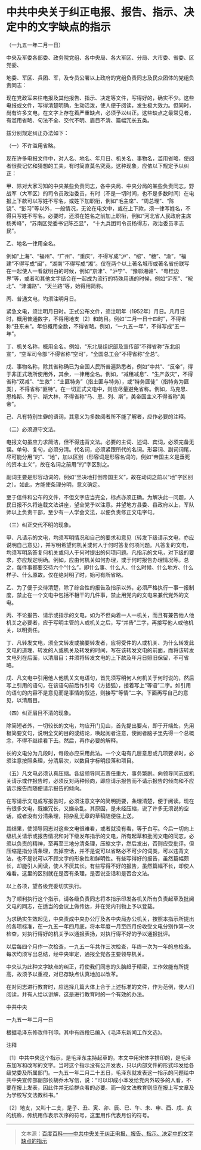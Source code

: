 # 中共中央关于纠正电报、报告、指示、决定中的文字缺点的指示



（一九五一年二月一日）

中央及军委各部委、政务院党组、各中央局、各大军区、分局、大市委、省委、区党委、

地委、军区、兵团、军，及专员公署以上政府的党组负责同志及民众团体的党组负责同志：

现在党政军来往电报及其他报告、指示、决定等文件，写得好的，确实不少。这些电报或文件，写得清楚明确，生动活泼，使人便于阅读，发生极大效力。但同时，尚有许多文电，在文字上存在着严重缺点，必须予以纠正。这些缺点之最常见者，有滥用省略、句法不全、交代不明、眉目不清、篇幅冗长五类。

兹分别规定纠正办法如下：

（一）不许滥用省略。

现在许多电报文件中，对人名、地名、年月日、机关名、事物名，滥用省略，使阅者很费记忆和猜想的工夫，有时简直莫名究竟。这种现象，应依以下规定予以纠正：

甲、除对大家习知的中央某些负责同志，各中央局、中央分局的某些负责同志，野战军（大军区）的司令员政治委员，有时（不是一切时间，也不是多数时间）在电报上下款可以写姓不写名，或姓下加职衔，例如“毛主席”、“周总理”、“陈饶”、“彭习”等以外，一般情况，无论在电文中，或在上下款，须一律写姓名，不得只写姓不写名。必要时，还须在姓名之前加上职衔，例如“河北省人民政府主席杨秀峰”，“苏南区党委书记陈丕显”， “十九兵团司令员杨得志，政治委员李志民”。

乙、地名一律用全名。

例如“上海”、“福州”、“广州”、“重庆”，不得写成“沪”、“榕”、“穗”、“渝”，“福建”不得写成“闽”，“湖南”不得写成“湘”。仅在两个以上著名城市或著名省份联写在一起使人一看就明白的时候，例如“京津”、“沪宁”、“豫鄂湘赣”、“粤桂边界”等，或者和其他文字结合在一起成为流行的特殊用语的时候，例如“沪东”、“皖北”、“津浦路”、“天兰路”等，始得用简称。

丙、普通文电，均须注明月日。

紧急文电，须注明月日时。正式公布文件，须注明年（1952年）月日。凡月日时，概用普通数字，不得用地支〔2〕和韵目。例如“二月一日十四时”，不得省称“丑东未”。年份概用全数，不得省略。例如，“一九五一年”，不得写成“五一年”。

丁、机关名称，概用全名。例如，“东北局组织部及宣传部”不得省称“东北组宣”，“空军司令部”不得省称“空司”，“全国总工会”不得省称“全总”。

戊、事物名称，除其省称确已为全国人民所普遍熟悉者，例如“中共”、“反帝”，得于非正式场所使用外，其余，一律用全名。例如，“减租减息”、“生产救灾”，不得省称“双减”、“生救”：“土匪特务”（指土匪与特务），或“特务匪徒”（指特务为匪类），不得省称“匪特”。在一切正式文电中，则应尽量避免省称。例如，马克思、恩格斯、列宁、斯大林，不得省称“马、恩、列、斯”，美帝国主义不得省称“美帝”。

己、凡有特别生僻的语词，其意义为多数阅者所不能了解者，应作必要的注释。

（二）必须遵守文法。

电报文句虽应力求简洁，但不得违背文法。必要的主词、述词、宾词，必须完备无误。单句、复句，必须分清。代名词，必须紧跟所代的名词。形容词、副词词尾，尽可能分用“的”、“地”，加以区别（形容词是形容名词的，例如“帝国主义是垂死的资本主义”，故在名词之前用“的”字区别之。

副词主要是形容动词的，例如“坚决地打倒帝国主义”，故在动词之前以“地”字区别之）。如此，方能使条理分明，意义确定。

至于信件和公布的文件，不但文字应当完全，标点亦须正确。为解决此一问题，人民日报不久将连载文法讲座，望全党予以注意。并望地方县委、县政府以上，军队师以上负责干部，至少有一人学会文法，以便负责修正文电字句。

（三）纠正交代不明的现象。

甲、凡请示的文电，均须写明情况和自己的要求和意见（转发下级请示文电，亦应说明自己意见），并写明希望何机关或何人于何时答复何项问题。凡答复的文电，均须写明系答复何机关或何人于何时提出的何项问题。凡指示的文电，对下级的要求，亦应规定明确。例如，应由何机关如何办理，或于何时报告办理情况等。总之，每件事都要交待六个“什么”，即什么事、什么人、什么时候、什么地方、什么样子、什么原故。仅在绝对明了时，始可有所省略。

乙、为了便于交待清楚，除了综合性的报告及指示以外，必须严格执行一事一报制度，禁止在一个文电中包括不相干的几件事，禁止用党内的文电来兼代党外的文电。

丙、不论报告、请示或指示的文电，如为不但向着一人一机关，而且有兼告他人他机关之必要者，应于写明主管的人或机关之后，写“并告”二字，再接写他人或他机关，以明责任。

丁、凡转发文电，须全文转发或摘要转发者，应将受件的人或机关、为什么转发此文电的道理、转发的人或机关及转发的时间，写在该转发文电的前面，而将该转发文电列在后面，以清眉目；并须将转发文电的上下款及年月日照旧保留，不可省略。

戊、凡文电中引用他人他机关文电语句，首先须写明何人何机关于何时说的，然后写上引用的语句，在该语句前后作引号（方括弧），接着写上“等语”二字。如引用的语句的内容不是意见而是事情的叙述，则接写“等情”二字。下面再写自己的意见，以清眉目。

（四）纠正眉目不清的现象。

除简短者外，一切较长的文电，均应开门见山，首先提出要点，即于开端处，先用极简要文句，说明全文的目的或结论，唤起阅者注意，使阅者脑子里先得一个总概念，不得不继续看下去。然后，再作必要的解释。

长的文电分为几段时，每段亦应采用此法。一个文电有几层意思或几项要求时，必须注意按照条理，分清层次，以数目字标明段落和项目。

（五）凡文电必须认真压缩。各级领导同志责任重大，事务繁剧。向领导同志或机关请示或作报告时，必须反对两种倾向，即应请示报告而不请示报告的倾向和不应请示报告而随便请示报告的倾向。

在写请示文电或写报告时，必须注意文字的简明扼要，条理清楚，便于阅读。现在有很多文电，既嫌冗长，又嫌杂乱。其原因，是未经压缩，说了许多无须说的空话，或者没有分清条理，把杂乱无章的草稿随便往上送。

其结果，使领导同志对这些文电很难看，或者就没有看，等于白写。今后一切向上级机关请示或报告情况和对下级发布指示的文电，所有起草和批阅文电的同志，必须以负责的精神，至再至三地分清条理，压缩文字，然后发出，否则应受批评。但压缩是指分清条理，去掉空话，并不是说可以省略必不可少的词类，可以违背文法，也不是说可以不顾文字的形象性和鲜明性。有些写得好的报告，虽然篇幅颇长，却能引人阅读，使人不厌其长。有些写得不好的报告，虽然篇幅不长，却使人难看。这里的区别就在是否有条理，是否说空话和是否合文法。

以上各项，望各级党委切实执行。

为了顺利执行这个指示，请各级负责同志将本指示印发各机关所有负责起草及批阅文电的同志，在适当的会议上做传达，并在党内刊物上予以登载。

为求确实生效起见，中央责成中央办公厅及各中央局办公机关，按照本指示所提出的各项标准，在一九五一年四月底，将本年度一月至四月份收受文电分别作第一次检查，对执行得好的机关予以通报表扬，对执行得不好的予以通报批评。

以后每四个月作一次检查，一九五一年共作三次检查，年终一次为一年的总检查。每次均须写出总结，经中央审定，通报全党各主要领导机关。

中央认为此种文字缺点的纠正，将使我们同志的头脑趋于精密，工作效能有所提高，故须予以重视，对已存缺点认真地加以改革。

在对同志进行教育时，应选择几篇大体上合于上述标准的文件，作为范例，使人们阅读，并有人给以讲解，这是进行教育时的一个有效的办法。

中共中央

一九五一年二月一日

根据毛泽东修改件刊印。其中有四段已编入《毛泽东新闻工作文选》。

注释

〔1〕中共中央这个指示，是毛泽东主持起草的。本文中用宋体字排印的，是毛泽东加写和改写的文字。当时这个指示没有公开发表，只以内部文件的形式印发给各级党委及所属部门。一九五一年二月二十五日，毛泽东就发表这一指示的问题给中共中央宣传部副部长胡乔木写信，说：“可以印成小本发给党内外较多的人看，不要在报上发表，因此件并无给群众看的必要。而一般文法教育则应在报上写文章及为学校写文法教科书。”

〔2〕地支，又叫十二支，是子、丑、寅、卯、辰、巳、午、未、申、酉、戌、亥的统称，传统用作表示次序的符号，这里用作代表月份的符号。

***

> 文本源：[百度百科——中共中央关于纠正电报、报告、指示、决定中的文字缺点的指示](https://baike.baidu.com/item/中共中央关于纠正电报、报告、指示、决定中的文字缺点的指示)